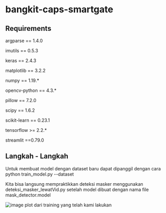 # bangkit-caps-smartgate

  ## Requirements
  argparse      == 1.4.0
  
  imutils       == 0.5.3
  
  keras         == 2.4.3
  
  matplotlib    == 3.2.2
  
  numpy         == 1.19.*
  
  opencv-python == 4.3.*
  
  pillow        == 7.2.0
  
  scipy         == 1.6.2
  
  scikit-learn  == 0.23.1
  
  tensorflow    >= 2.2.*
  
  streamlit     ==0.79.0
  
  ## Langkah - Langkah
  Untuk membuat model dengan dataset baru dapat dipanggil dengan cara python train_model.py --dataset <nama folder dataset>

  Kita bisa langsung mempraktikkan deteksi masker menggunakan deteksi_masker_lewatVid.py setelah model dibuat dengan nama file mask_detector.model
  
  ![image](https://user-images.githubusercontent.com/58261801/121347926-eebf9900-c951-11eb-8a41-3184cd0966bb.png)
  plot dari training yang telah kami lakukan
